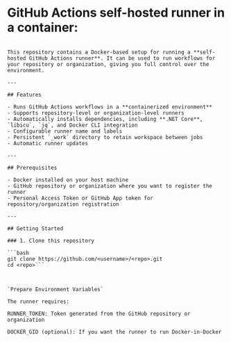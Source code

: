 # GitHub Actions self-hosted runner in a container:



```# Self-Hosted GitHub Actions Runner (Docker)

This repository contains a Docker-based setup for running a **self-hosted GitHub Actions runner**. It can be used to run workflows for your repository or organization, giving you full control over the environment.

---

## Features

- Runs GitHub Actions workflows in a **containerized environment**
- Supports repository-level or organization-level runners
- Automatically installs dependencies, including **.NET Core**, `libicu`, `jq`, and Docker CLI integration
- Configurable runner name and labels
- Persistent `_work` directory to retain workspace between jobs
- Automatic runner updates

---

## Prerequisites

- Docker installed on your host machine
- GitHub repository or organization where you want to register the runner
- Personal Access Token or GitHub App token for repository/organization registration

---

## Getting Started

### 1. Clone this repository

```bash
git clone https://github.com/<username>/<repo>.git
cd <repo>```



`Prepare Environment Variables`

The runner requires:

RUNNER_TOKEN: Token generated from the GitHub repository or organization

DOCKER_GID (optional): If you want the runner to run Docker-in-Docker
